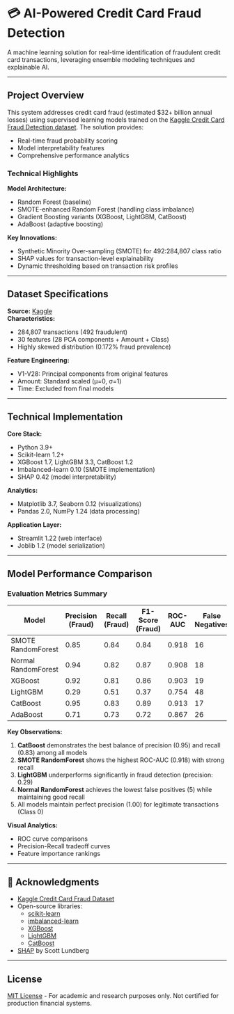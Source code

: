# 💳 AI-Powered Credit Card Fraud Detection 

A machine learning solution for real-time identification of fraudulent credit card transactions, leveraging ensemble modeling techniques and explainable AI.

---

## Project Overview

This system addresses credit card fraud (estimated $32+ billion annual losses) using supervised learning models trained on the [Kaggle Credit Card Fraud Detection dataset](https://www.kaggle.com/mlg-ulb/creditcardfraud). The solution provides:

- Real-time fraud probability scoring
- Model interpretability features
- Comprehensive performance analytics

### Technical Highlights

**Model Architecture:**
- Random Forest (baseline)
- SMOTE-enhanced Random Forest (handling class imbalance)
- Gradient Boosting variants (XGBoost, LightGBM, CatBoost)
- AdaBoost (adaptive boosting)

**Key Innovations:**
- Synthetic Minority Over-sampling (SMOTE) for 492:284,807 class ratio
- SHAP values for transaction-level explainability
- Dynamic thresholding based on transaction risk profiles

---

## Dataset Specifications

**Source:** [Kaggle](https://www.kaggle.com/mlg-ulb/creditcardfraud)  
**Characteristics:**
- 284,807 transactions (492 fraudulent)
- 30 features (28 PCA components + Amount + Class)
- Highly skewed distribution (0.172% fraud prevalence)

**Feature Engineering:**
- V1-V28: Principal components from original features
- Amount: Standard scaled (μ=0, σ=1)
- Time: Excluded from final models

---

## Technical Implementation

**Core Stack:**
- Python 3.9+
- Scikit-learn 1.2+
- XGBoost 1.7, LightGBM 3.3, CatBoost 1.2
- Imbalanced-learn 0.10 (SMOTE implementation)
- SHAP 0.42 (model interpretability)

**Analytics:**
- Matplotlib 3.7, Seaborn 0.12 (visualizations)
- Pandas 2.0, NumPy 1.24 (data processing)

**Application Layer:**
- Streamlit 1.22 (web interface)
- Joblib 1.2 (model serialization)

---

## Model Performance Comparison

### Evaluation Metrics Summary

| Model               | Precision (Fraud) | Recall (Fraud) | F1-Score (Fraud) | ROC-AUC | False Negatives | False Positives |
|---------------------|-------------------|----------------|-------------------|---------|-----------------|-----------------|
| SMOTE RandomForest  | 0.85              | 0.84           | 0.84              | 0.918   | 16              | 15              |
| Normal RandomForest | 0.94              | 0.82           | 0.87              | 0.908   | 18              | 5               |
| XGBoost             | 0.92              | 0.81           | 0.86              | 0.903   | 19              | 7               |
| LightGBM            | 0.29              | 0.51           | 0.37              | 0.754   | 48              | 124             |
| CatBoost            | 0.95              | 0.83           | 0.89              | 0.913   | 17              | 4               |
| AdaBoost            | 0.71              | 0.73           | 0.72              | 0.867   | 26              | 30              |

**Key Observations:**
1. **CatBoost** demonstrates the best balance of precision (0.95) and recall (0.83) among all models
2. **SMOTE RandomForest** shows the highest ROC-AUC (0.918) with strong recall
3. **LightGBM** underperforms significantly in fraud detection (precision: 0.29)
4. **Normal RandomForest** achieves the lowest false positives (5) while maintaining good recall
5. All models maintain perfect precision (1.00) for legitimate transactions (Class 0)
   
**Visual Analytics:**
- ROC curve comparisons
- Precision-Recall tradeoff curves
- Feature importance rankings

---

## 📌 Acknowledgments

- [Kaggle Credit Card Fraud Dataset](https://www.kaggle.com/mlg-ulb/creditcardfraud)
- Open-source libraries:
  - [scikit-learn](https://scikit-learn.org/)
  - [imbalanced-learn](https://imbalanced-learn.org/)
  - [XGBoost](https://xgboost.readthedocs.io/)
  - [LightGBM](https://lightgbm.readthedocs.io/)
  - [CatBoost](https://catboost.ai/)
- [SHAP](https://github.com/shap/shap) by Scott Lundberg

---
## License

[MIT License](LICENSE) - For academic and research purposes only. Not certified for production financial systems.
